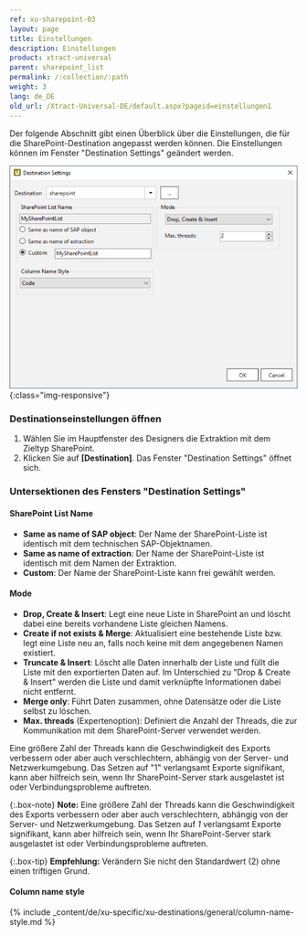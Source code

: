 ```yaml
---
ref: xu-sharepoint-03
layout: page
title: Einstellungen
description: Einstellungen
product: xtract-universal
parent: sharepoint_list
permalink: /:collection/:path
weight: 3
lang: de_DE
old_url: /Xtract-Universal-DE/default.aspx?pageid=einstellungen1
---
```


Der folgende Abschnitt gibt einen Überblick über die Einstellungen, die für die SharePoint-Destination angepasst werden können.
Die Einstellungen können im Fenster "Destination Settings" geändert werden. 

![SharePointExtractionSpecificSettings](/img/content/xu/SP_destination_settings.png){:class="img-responsive"}

### Destinationseinstellungen öffnen
1. Wählen Sie im Hauptfenster des Designers die Extraktion mit dem Zieltyp SharePoint.
2. Klicken Sie auf **[Destination]**. Das Fenster "Destination Settings" öffnet sich.

### Untersektionen des Fensters "Destination Settings"

#### SharePoint List Name

- **Same as name of SAP object**: Der Name der SharePoint-Liste ist identisch mit dem technischen SAP-Objektnamen.
- **Same as name of extraction**: Der Name der SharePoint-Liste ist identisch mit dem Namen der Extraktion.
- **Custom**: Der Name der SharePoint-Liste kann frei gewählt werden.

#### Mode

- **Drop, Create & Insert**:  Legt eine neue Liste in SharePoint an und löscht dabei eine bereits vorhandene Liste gleichen Namens.
- **Create if not exists & Merge**: Aktualisiert eine bestehende Liste bzw. legt eine Liste neu an, falls noch keine mit dem angegebenen Namen existiert.
- **Truncate & Insert**:  Löscht alle Daten innerhalb der Liste und füllt die Liste mit den exportierten Daten auf. Im Unterschied zu "Drop & Create & Insert" werden die Liste und damit verknüpfte Informationen dabei nicht entfernt.
- **Merge only**:  Führt Daten zusammen, ohne Datensätze oder die Liste selbst zu löschen.
 - **Max. threads** (Expertenoption): Definiert die Anzahl der Threads, die zur Kommunikation mit dem SharePoint-Server verwendet werden.



Eine größere Zahl der Threads kann die Geschwindigkeit des Exports verbessern oder aber auch verschlechtern, abhängig von der Server- und Netzwerkumgebung.
 Das Setzen auf "1" verlangsamt Exporte signifikant, kann aber hilfreich sein, wenn Ihr SharePoint-Server stark ausgelastet ist oder Verbindungsprobleme auftreten. 
   
 
{:.box-note}
**Note:** Eine größere Zahl der Threads kann die Geschwindigkeit des Exports verbessern oder aber auch verschlechtern, abhängig von der Server- und Netzwerkumgebung.
 Das Setzen auf *1* verlangsamt Exporte signifikant, kann aber hilfreich sein, wenn Ihr SharePoint-Server stark ausgelastet ist oder Verbindungsprobleme auftreten. 
 
{:.box-tip}
**Empfehlung:** Verändern Sie nicht den Standardwert (2) ohne einen triftigen Grund.  

#### Column name style
{% include _content/de/xu-specific/xu-destinations/general/column-name-style.md %}